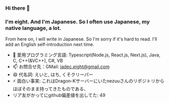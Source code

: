 ### Hi there 👋
### I'm eight. And I'm Japanese. So I often use Japanese, my native language, a lot.
From here on, I will write in Japanese.
So I'm sorry if it's hard to read.
I'll add an English self-introduction next time.

- 🔭 愛用プログラミング言語: Typescript(Node.js, React.js, Next.js), Java, C, C++(&VC++), C#, VB
- 📫 お問合せ先：GMail: jadec.eight@gmail.com
- 😄 代名詞: えいと, はち, くそクリーパー
- ⚡ 面白い事実: これはDragon-Kサーバーにいたnezuuさんのリポジトリからほぼそのまま持ってきたものである、
- リア友がかってにgithub偏差値を出してた: 49
